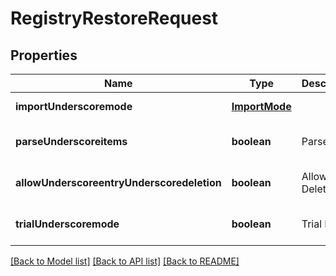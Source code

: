 # RegistryRestoreRequest

## Properties
Name | Type | Description | Notes
------------ | ------------- | ------------- | -------------
**importUnderscoremode** | [**ImportMode**](ImportMode.md) |  | [default to null]
**parseUnderscoreitems** | **boolean** | Parse Items | [optional] [default to true]
**allowUnderscoreentryUnderscoredeletion** | **boolean** | Allow Entry Deletion | [optional] [default to false]
**trialUnderscoremode** | **boolean** | Trial Mode | [optional] [default to true]

[[Back to Model list]](../README.md#documentation-for-models) [[Back to API list]](../README.md#documentation-for-api-endpoints) [[Back to README]](../README.md)


